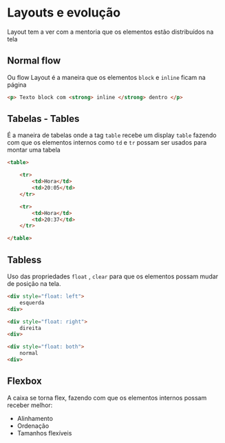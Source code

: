 # Layouts e evolução 

Layout tem a ver com a mentoria que os elementos estão distribuídos na tela

## Normal flow 

Ou flow Layout é a maneira que os elementos `block` e `inline` ficam na página 

````html
<p> Texto block com <strong> inline </strong> dentro </p>
```` 

## Tabelas - Tables

É a maneira de tabelas onde a tag `table` recebe um display `table` fazendo com que os elementos internos como
`td` e `tr` possam ser usados para montar uma tabela

````html 
<table>

    <tr>
        <td>Hora</td>
        <td>20:05</td>
    </tr>

    <tr>
        <td>Hora</td>
        <td>20:37</td>
    </tr>

</table>
```` 

## Tabless 

Uso das propriedades `float` , `clear` para que os elementos possam mudar de posição na tela. 

````html
<div style="float: left">
    esquerda
<div>

<div style="float: right">
    direita
<div>

<div style="float: both">
    normal
<div>
```` 

## Flexbox

A caixa se torna flex, fazendo com que os elementos internos possam receber melhor: 

- Alinhamento
- Ordenação 
- Tamanhos flexíveis 